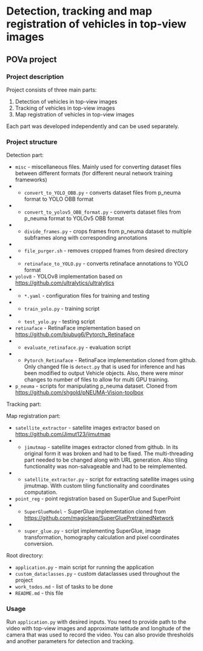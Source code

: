 # Detection, tracking and map registration of vehicles in top-view images
## POVa project 

### Project description

Project consists of three main parts:
1. Detection of vehicles in top-view images
2. Tracking of vehicles in top-view images
3. Map registration of vehicles in top-view images

Each part was developed independently and can be used separately.

### Project structure

Detection part:
- `misc` - miscellaneous files. Mainly used for converting dataset files 
between different formats (for different neural network training frameworks)
- - `convert_to_YOLO_OBB.py` - converts dataset files from p_neuma format to 
YOLO OBB format
- - `convert_to_yolov5_OBB_format.py` - converts dataset files from p_neuma 
format to YOLOv5 OBB format
- - `divide_frames.py` - crops frames from p_neuma dataset to multiple subframes
along with corresponding annotations
- - `file_purger.sh` - removes cropped frames from desired directory
- - `retinaface_to_YOLO.py` - converts retinaface annotations to YOLO format
- `yolov8` - YOLOv8 implementation based on https://github.com/ultralytics/ultralytics
- - `*.yaml` - configuration files for training and testing
- - `train_yolo.py` - training script
- - `test_yolo.py` - testing script
- `retinaface` - RetinaFace implementation based on https://github.com/biubug6/Pytorch_Retinaface
- - `evaluate_retinaface.py` - evaluation script
- - `Pytorch_Retinaface` - RetinaFace implementation cloned from github. Only changed
file is `detect.py` that is used for inference and has been modified to output
Vehicle objects. Also, there were minor changes to number of files to allow for 
multi GPU training.
- `p_neuma` - scripts for manipulating p_neuma dataset. Cloned from https://github.com/shgold/pNEUMA-Vision-toolbox  

Tracking part:

Map registration part:
- `satellite_extractor` - satellite images extractor based on https://github.com/Jimut123/jimutmap
- - `jimutmap` - satellite images extractor cloned from github. In its original form
it was broken and had to be fixed. The multi-threading part needed to be changed along
with URL generation. Also tiling functionality was non-salvageable and had to be
reimplemented.
- - `satellite_extractor.py` - script for extracting satellite images using jimutmap.
With custom tiling functionality and coordinates computation.
- `point_reg` - point registration based on SuperGlue and SuperPoint
- - `SuperGlueModel` - SuperGlue implementation cloned from https://github.com/magicleap/SuperGluePretrainedNetwork
- - `super_glue.py` - script implementing SuperGlue, image transformation, 
homography calculation and pixel coordinates conversion.

Root directory:
- `application.py` - main script for running the application
- `custom_dataclasses.py` - custom dataclasses used throughout the project
- `work_todos.md` - list of tasks to be done
- `README.md` - this file

### Usage

Run `application.py` with desired inputs. You need to provide path to the 
video with top-view images and approximate latitude and longitude of the
camera that was used to record the video. You can also provide thresholds and
another parameters for detection and tracking.